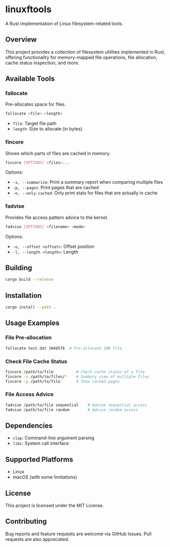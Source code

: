 # linuxftools

A Rust implementation of Linux filesystem-related tools.

## Overview

This project provides a collection of filesystem utilities implemented in Rust, offering functionality for memory-mapped file operations, file allocation, cache status inspection, and more.

## Available Tools

### fallocate
Pre-allocates space for files.

```bash
fallocate <file> <length>
```

- `file`: Target file path
- `length`: Size to allocate (in bytes)

### fincore
Shows which parts of files are cached in memory.

```bash
fincore [OPTIONS] <files>...
```

Options:
- `-s, --summarize`: Print a summary report when comparing multiple files
- `-p, --pages`: Print pages that are cached
- `-o, --only-cached`: Only print stats for files that are actually in cache

### fadvise
Provides file access pattern advice to the kernel.

```bash
fadvise [OPTIONS] <filename> <mode>
```

Options:
- `-o, --offset <offset>`: Offset position
- `-l, --length <length>`: Length

## Building

```bash
cargo build --release
```

## Installation

```bash
cargo install --path .
```

## Usage Examples

### File Pre-allocation
```bash
fallocate test.dat 1048576  # Pre-allocate 1MB file
```

### Check File Cache Status
```bash
fincore /path/to/file          # Check cache status of a file
fincore -s /path/to/files/*    # Summary view of multiple files
fincore -p /path/to/file       # Show cached pages
```

### File Access Advice
```bash
fadvise /path/to/file sequential    # Advise sequential access
fadvise /path/to/file random        # Advise random access
```

## Dependencies

- `clap`: Command-line argument parsing
- `libc`: System call interface

## Supported Platforms

- Linux
- macOS (with some limitations)

## License

This project is licensed under the MIT License.

## Contributing

Bug reports and feature requests are welcome via GitHub Issues. Pull requests are also appreciated.
